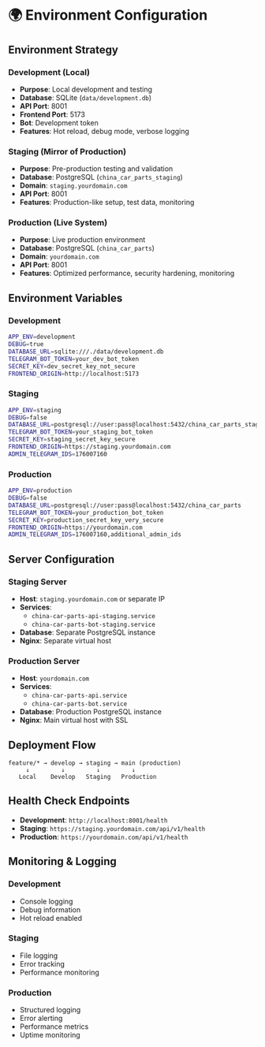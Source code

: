 # 🌍 Environment Configuration

## Environment Strategy

### **Development** (Local)
- **Purpose**: Local development and testing
- **Database**: SQLite (`data/development.db`)
- **API Port**: 8001
- **Frontend Port**: 5173
- **Bot**: Development token
- **Features**: Hot reload, debug mode, verbose logging

### **Staging** (Mirror of Production)
- **Purpose**: Pre-production testing and validation
- **Database**: PostgreSQL (`china_car_parts_staging`)
- **Domain**: `staging.yourdomain.com`
- **API Port**: 8001
- **Features**: Production-like setup, test data, monitoring

### **Production** (Live System)
- **Purpose**: Live production environment
- **Database**: PostgreSQL (`china_car_parts`)
- **Domain**: `yourdomain.com`
- **API Port**: 8001
- **Features**: Optimized performance, security hardening, monitoring

## Environment Variables

### **Development**
```bash
APP_ENV=development
DEBUG=true
DATABASE_URL=sqlite:///./data/development.db
TELEGRAM_BOT_TOKEN=your_dev_bot_token
SECRET_KEY=dev_secret_key_not_secure
FRONTEND_ORIGIN=http://localhost:5173
```

### **Staging**
```bash
APP_ENV=staging
DEBUG=false
DATABASE_URL=postgresql://user:pass@localhost:5432/china_car_parts_staging
TELEGRAM_BOT_TOKEN=your_staging_bot_token
SECRET_KEY=staging_secret_key_secure
FRONTEND_ORIGIN=https://staging.yourdomain.com
ADMIN_TELEGRAM_IDS=176007160
```

### **Production**
```bash
APP_ENV=production
DEBUG=false
DATABASE_URL=postgresql://user:pass@localhost:5432/china_car_parts
TELEGRAM_BOT_TOKEN=your_production_bot_token
SECRET_KEY=production_secret_key_very_secure
FRONTEND_ORIGIN=https://yourdomain.com
ADMIN_TELEGRAM_IDS=176007160,additional_admin_ids
```

## Server Configuration

### **Staging Server**
- **Host**: `staging.yourdomain.com` or separate IP
- **Services**:
  - `china-car-parts-api-staging.service`
  - `china-car-parts-bot-staging.service`
- **Database**: Separate PostgreSQL instance
- **Nginx**: Separate virtual host

### **Production Server**
- **Host**: `yourdomain.com`
- **Services**:
  - `china-car-parts-api.service`
  - `china-car-parts-bot.service`
- **Database**: Production PostgreSQL instance
- **Nginx**: Main virtual host with SSL

## Deployment Flow

```
feature/* → develop → staging → main (production)
     ↓         ↓         ↓         ↓
   Local    Develop   Staging   Production
```

## Health Check Endpoints

- **Development**: `http://localhost:8001/health`
- **Staging**: `https://staging.yourdomain.com/api/v1/health`
- **Production**: `https://yourdomain.com/api/v1/health`

## Monitoring & Logging

### **Development**
- Console logging
- Debug information
- Hot reload enabled

### **Staging**
- File logging
- Error tracking
- Performance monitoring

### **Production**
- Structured logging
- Error alerting
- Performance metrics
- Uptime monitoring
